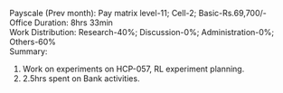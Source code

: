 Payscale (Prev month): Pay matrix level-11; Cell-2; Basic-Rs.69,700/-\
Office Duration: 8hrs 33min\
Work Distribution: Research-40%; Discussion-0%; Administration-0%; Others-60%\
Summary:
1. Work on experiments on HCP-057, RL experiment planning. 
2. 2.5hrs spent on Bank activities.
